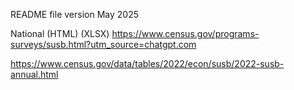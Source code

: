 README file 
version May 2025

National (HTML) (XLSX)
https://www.census.gov/programs-surveys/susb.html?utm_source=chatgpt.com

https://www.census.gov/data/tables/2022/econ/susb/2022-susb-annual.html

